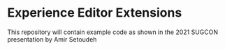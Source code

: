 # Experience Editor Extensions

This repository will contain example code as shown in the 2021 SUGCON presentation by Amir Setoudeh
